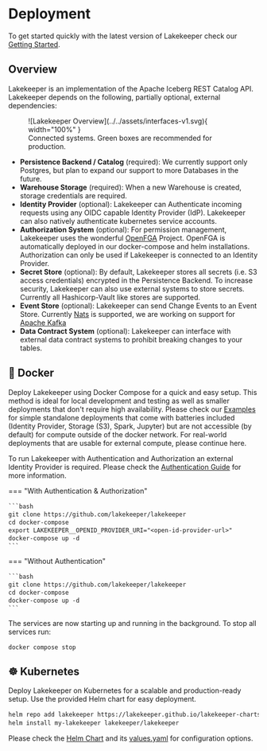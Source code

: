 # Deployment

To get started quickly with the latest version of Lakekeeper check our [Getting Started](../../getting-started.md).

## Overview 

Lakekeeper is an implementation of the Apache Iceberg REST Catalog API.  Lakekeeper depends on the following, partially optional, external dependencies:

<figure markdown="span">
  ![Lakekeeper Overview](../../assets/interfaces-v1.svg){ width="100%" }
  <figcaption>Connected systems. Green boxes are recommended for production.</figcaption>
</figure>

* **Persistence Backend / Catalog** (required): We currently support only Postgres, but plan to expand our support to more Databases in the future.
* **Warehouse Storage** (required): When a new Warehouse is created, storage credentials are required.
* **Identity Provider** (optional): Lakekeeper can Authenticate incoming requests using any OIDC capable Identity Provider (IdP). Lakekeeper can also natively authenticate kubernetes service accounts.
* **Authorization System** (optional): For permission management, Lakekeeper uses the wonderful [OpenFGA](http://openfga.dev) Project. OpenFGA is automatically deployed in our docker-compose and helm installations. Authorization can only be used if Lakekeeper is connected to an Identity Provider.
* **Secret Store** (optional): By default, Lakekeeper stores all secrets (i.e. S3 access credentials) encrypted in the Persistence Backend. To increase security, Lakekeeper can also use external systems to store secrets. Currently all Hashicorp-Vault like stores are supported.
* **Event Store** (optional): Lakekeeper can send Change Events to an Event Store. Currently [Nats](http://nats.io) is supported, we are working on support for [Apache Kafka](http://kafka.apache.org)
* **Data Contract System** (optional): Lakekeeper can interface with external data contract systems to prohibit breaking changes to your tables.

## 🐳 Docker

Deploy Lakekeeper using Docker Compose for a quick and easy setup. This method is ideal for local development and testing as well as smaller deployments that don't require high availability. Please check our [Examples](ToDo) for simple standalone deployments that come with batteries included (Identity Provider, Storage (S3), Spark, Jupyter) but are not accessible (by default) for compute outside of the docker network. For real-world deployments that are usable for external compute, please continue here.

To run Lakekeeper with Authentication and Authorization an external Identity Provider is required. Please check the [Authentication Guide](./authentication.md) for more information.

=== "With Authentication & Authorization"

    ```bash
    git clone https://github.com/lakekeeper/lakekeeper
    cd docker-compose
    export LAKEKEEPER__OPENID_PROVIDER_URI="<open-id-provider-url>"
    docker-compose up -d
    ```

=== "Without Authentication"

    ```bash
    git clone https://github.com/lakekeeper/lakekeeper
    cd docker-compose
    docker-compose up -d
    ```

The services are now starting up and running in the background. To stop all services run:
```shell
docker compose stop
```


## ☸️ Kubernetes
Deploy Lakekeeper on Kubernetes for a scalable and production-ready setup. Use the provided Helm chart for easy deployment.

```bash
helm repo add lakekeeper https://lakekeeper.github.io/lakekeeper-charts/
helm install my-lakekeeper lakekeeper/lakekeeper
```

Please check the [Helm Chart](https://github.com/lakekeeper/lakekeeper-charts/tree/main/charts/lakekeeper) and its [values.yaml](https://github.com/lakekeeper/lakekeeper-charts/blob/main/charts/lakekeeper/values.yaml) for configuration options.
